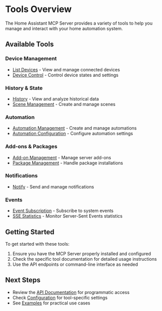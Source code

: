 # Tools Overview

The Home Assistant MCP Server provides a variety of tools to help you manage and interact with your home automation system.

## Available Tools

### Device Management
- [List Devices](device-management/list-devices.md) - View and manage connected devices
- [Device Control](device-management/control.md) - Control device states and settings

### History & State
- [History](history-state/history.md) - View and analyze historical data
- [Scene Management](history-state/scene.md) - Create and manage scenes

### Automation
- [Automation Management](automation/automation.md) - Create and manage automations
- [Automation Configuration](automation/automation-config.md) - Configure automation settings

### Add-ons & Packages
- [Add-on Management](addons-packages/addon.md) - Manage server add-ons
- [Package Management](addons-packages/package.md) - Handle package installations

### Notifications
- [Notify](notifications/notify.md) - Send and manage notifications

### Events
- [Event Subscription](events/subscribe-events.md) - Subscribe to system events
- [SSE Statistics](events/sse-stats.md) - Monitor Server-Sent Events statistics

## Getting Started

To get started with these tools:

1. Ensure you have the MCP Server properly installed and configured
2. Check the specific tool documentation for detailed usage instructions
3. Use the API endpoints or command-line interface as needed

## Next Steps

- Review the [API Documentation](../api/index.md) for programmatic access
- Check [Configuration](../config/index.md) for tool-specific settings
- See [Examples](../examples/index.md) for practical use cases 